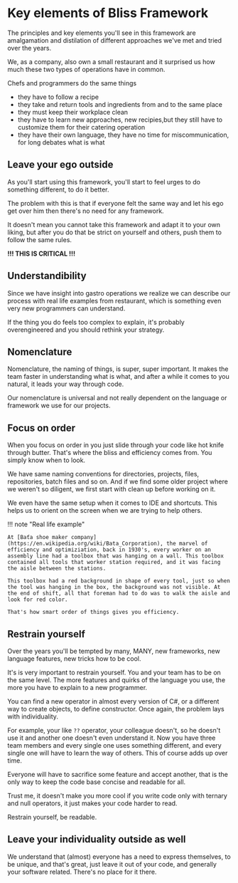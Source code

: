 # Key elements of Bliss Framework

The principles and key elements you'll see in this framework are amalgamation and distilation of different approaches we've met and tried over the years.

We, as a company, also own a small restaurant and it surprised us how much these two types of operations have in common. 

Chefs and programmers do the same things

- they have to follow a recipe
- they take and return tools and ingredients from and to the same place
- they must keep their workplace clean
- they have to learn new approaches, new recipies,but they still have to customize them for their catering operation
- they have their own language, they have no time for miscommunication, for long debates what is what

## Leave your ego outside

As you'll start using this framework, you'll start to feel urges to do something different, to do it better.

The problem with this is that if everyone felt the same way and let his ego get over him then there's no need for any framework.

It doesn't mean you cannot take this framework and adapt it to your own liking, but after you do that be strict on yourself and others, push them to follow the same rules.

__!!! THIS IS CRITICAL !!!__

## Understandibility

Since we have insight into gastro operations we realize we can describe our process with real life examples from restaurant, which is something even very new programmers can understand.

If the thing you do feels too complex to explain, it's probably overengineered and you should rethink your strategy.

## Nomenclature

Nomenclature, the naming of things, is super, super important. 
It makes the team faster in understanding what is what, and after a while it comes to you natural, it leads your way through code.

Our nomenclature is universal and not really dependent on the language or framework we use for our projects.

## Focus on order

When you focus on order in you just slide through your code like hot knife through butter. That's where the bliss and efficiency comes from. You simply know when to look.

We have same naming conventions for directories, projects, files, repositories, batch files and so on. And if we find some older project where we weren't so diligent, we first start with clean up before working on it.

We even have the same setup when it comes to IDE and shortcuts. This helps us to orient on the screen when we are trying to help others.

!!! note "Real life example"

    At [Baťa shoe maker company](https://en.wikipedia.org/wiki/Bata_Corporation), the marvel of efficiency and optimiziation, back in 1930's, every worker on an assembly line had a toolbox that was hanging on a wall. This toolbox contained all tools that worker station required, and it was facing the aisle between the stations. 
    
    This toolbox had a red background in shape of every tool, just so when the tool was hanging in the box, the background was not visible. At the end of shift, all that foreman had to do was to walk the aisle and look for red color.

    That's how smart order of things gives you efficiency.

## Restrain yourself

Over the years you'll be tempted by many, MANY, new frameworks, new language features, new tricks how to be cool.

It's is very important to restrain yourself. You and your team has to be on the same level. The more features and quirks of the language you use, the more you have to explain to a new programmer.

You can find a new operator in almost every version of C#, or a different way to create objects, to define constructor. Once again, the problem lays with individuality.

For example, your like `??` operator, your colleague doesn't, so he doesn't use it and another one doesn't even understand it. Now you have three team members and every single one uses something different, and every single one will have to learn the way of others. This of course adds up over time. 

Everyone will have to sacrifice some feature and accept another, that is the only way to keep the code base concise and readable for all.

Trust me, it doesn't make you more cool if you write code only with ternary and null operators, it just makes your code harder to read. 

Restrain yourself, be readable.


## Leave your individuality outside as well

We understand that (almost) everyone has a need to express themselves, to be unique, and that's great, just leave it out of your code, and generally your software related. There's no place for it there.